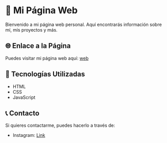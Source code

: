 # 🌟 Mi Página Web

Bienvenido a mi página web personal. Aquí encontrarás información sobre mí, mis proyectos y más.

## 🌐 Enlace a la Página

Puedes visitar mi página web aquí: [web](https://xhryzz.github.io/web/)

## 🚀 Tecnologías Utilizadas

- HTML
- CSS
- JavaScript

## 📞 Contacto

Si quieres contactarme, puedes hacerlo a través de:

- Instagram: [Link](https://www.instagram.com/chriismartinezz/)


